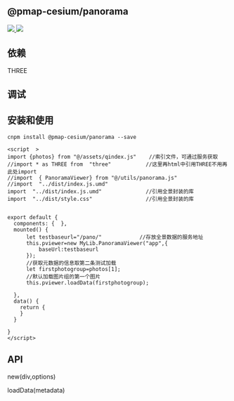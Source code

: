 
## @pmap-cesium/panorama
 <a href="">
    <img src="https://raster.shields.io/npm/v/@pmap-cesium/panorama">
  </a>
   <a href="">
    <img src="https://img.shields.io/npm/dm/@pmap-cesium/panorama">
  </a>


## 依赖
THREE

## 调试

## 安装和使用
```````````````````````````````````
cnpm install @pmap-cesium/panorama --save
```````````````````````````````````

```````````````````````````````````
<script  >
import {photos} from "@/assets/qindex.js"    //索引文件，可通过服务获取
//import * as THREE from  "three"           //这里再html中引用THREE不用再此处import
//import  { PanoramaViewer} from "@/utils/panorama.js"
//import  "../dist/index.js.umd"
import  "../dist/index.js.umd"              //引用全景封装的库
import  "../dist/style.css"                 //引用全景封装的库


export default {
  components: {  }, 
  mounted() {
      let testbaseurl="/pano/"            //存放全景数据的服务地址
      this.pviewer=new MyLib.PanoramaViewer("app",{
          baseUrl:testbaseurl
      });
      //获取元数据的信息取第二条测试加载
      let firstphotogroup=photos[1];
      //默认加载图片组的第一个图片
      this.pviewer.loadData(firstphotogroup);

  },
  data() {
    return { 
    }
  }

}
</script>
````````````````````````````````````


## API

new(div,options)

loadData(metadata)

